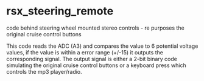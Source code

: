 rsx_steering_remote
===================

code behind steering wheel mounted stereo controls - re purposes the original cruise control buttons



This code reads the ADC (A3) and compares the value to 6 potential voltage values, if the value is within a error range (+/-15) it outputs the corresponding signal. The output signal is either a 2-bit binary code simulating the original cruise control buttons or a keyboard press which controls the mp3 player/radio.
